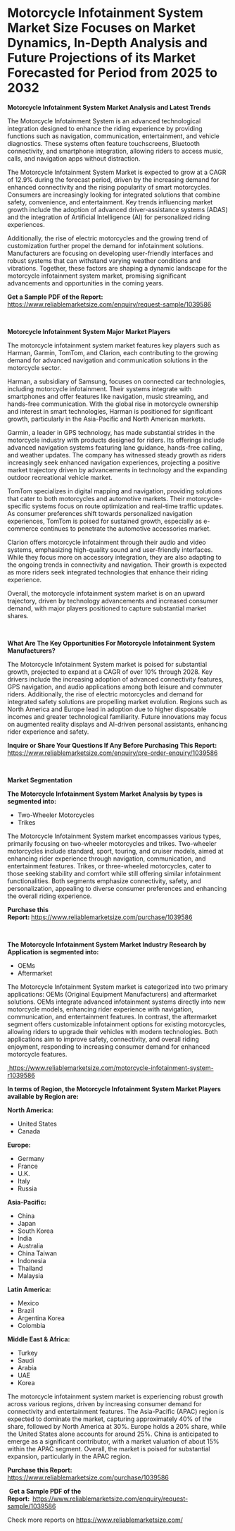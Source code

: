 <p><h1>Motorcycle Infotainment System Market Size Focuses on Market Dynamics, In-Depth Analysis and Future Projections of its Market Forecasted for Period from 2025 to 2032</h1></p><p><strong>Motorcycle Infotainment System Market Analysis and Latest Trends</strong></p>
<p><p>The Motorcycle Infotainment System is an advanced technological integration designed to enhance the riding experience by providing functions such as navigation, communication, entertainment, and vehicle diagnostics. These systems often feature touchscreens, Bluetooth connectivity, and smartphone integration, allowing riders to access music, calls, and navigation apps without distraction.</p><p>The Motorcycle Infotainment System Market is expected to grow at a CAGR of 12.9% during the forecast period, driven by the increasing demand for enhanced connectivity and the rising popularity of smart motorcycles. Consumers are increasingly looking for integrated solutions that combine safety, convenience, and entertainment. Key trends influencing market growth include the adoption of advanced driver-assistance systems (ADAS) and the integration of Artificial Intelligence (AI) for personalized riding experiences. </p><p>Additionally, the rise of electric motorcycles and the growing trend of customization further propel the demand for infotainment solutions. Manufacturers are focusing on developing user-friendly interfaces and robust systems that can withstand varying weather conditions and vibrations. Together, these factors are shaping a dynamic landscape for the motorcycle infotainment system market, promising significant advancements and opportunities in the coming years.</p></p>
<p><strong>Get a Sample PDF of the Report:&nbsp;</strong> <a href="https://www.reliablemarketsize.com/enquiry/request-sample/1039586?utm_campaign=2941&utm_medium=2&utm_source=Github&utm_content=ia&utm_term=30032025&utm_id=motorcycle-infotainment-system">https://www.reliablemarketsize.com/enquiry/request-sample/1039586</a></p>
<p>&nbsp;</p>
<p><strong>Motorcycle Infotainment System Major Market Players</strong></p>
<p><p>The motorcycle infotainment system market features key players such as Harman, Garmin, TomTom, and Clarion, each contributing to the growing demand for advanced navigation and communication solutions in the motorcycle sector.</p><p>Harman, a subsidiary of Samsung, focuses on connected car technologies, including motorcycle infotainment. Their systems integrate with smartphones and offer features like navigation, music streaming, and hands-free communication. With the global rise in motorcycle ownership and interest in smart technologies, Harman is positioned for significant growth, particularly in the Asia-Pacific and North American markets.</p><p>Garmin, a leader in GPS technology, has made substantial strides in the motorcycle industry with products designed for riders. Its offerings include advanced navigation systems featuring lane guidance, hands-free calling, and weather updates. The company has witnessed steady growth as riders increasingly seek enhanced navigation experiences, projecting a positive market trajectory driven by advancements in technology and the expanding outdoor recreational vehicle market.</p><p>TomTom specializes in digital mapping and navigation, providing solutions that cater to both motorcycles and automotive markets. Their motorcycle-specific systems focus on route optimization and real-time traffic updates. As consumer preferences shift towards personalized navigation experiences, TomTom is poised for sustained growth, especially as e-commerce continues to penetrate the automotive accessories market.</p><p>Clarion offers motorcycle infotainment through their audio and video systems, emphasizing high-quality sound and user-friendly interfaces. While they focus more on accessory integration, they are also adapting to the ongoing trends in connectivity and navigation. Their growth is expected as more riders seek integrated technologies that enhance their riding experience.</p><p>Overall, the motorcycle infotainment system market is on an upward trajectory, driven by technology advancements and increased consumer demand, with major players positioned to capture substantial market shares.</p></p>
<p>&nbsp;</p>
<p><strong>What Are The Key Opportunities For Motorcycle Infotainment System Manufacturers?</strong></p>
<p><p>The Motorcycle Infotainment System market is poised for substantial growth, projected to expand at a CAGR of over 10% through 2028. Key drivers include the increasing adoption of advanced connectivity features, GPS navigation, and audio applications among both leisure and commuter riders. Additionally, the rise of electric motorcycles and demand for integrated safety solutions are propelling market evolution. Regions such as North America and Europe lead in adoption due to higher disposable incomes and greater technological familiarity. Future innovations may focus on augmented reality displays and AI-driven personal assistants, enhancing rider experience and safety.</p></p>
<p><strong>Inquire or Share Your Questions If Any Before Purchasing This Report:</strong> <a href="https://www.reliablemarketsize.com/enquiry/pre-order-enquiry/1039586?utm_campaign=2941&utm_medium=2&utm_source=Github&utm_content=ia&utm_term=30032025&utm_id=motorcycle-infotainment-system">https://www.reliablemarketsize.com/enquiry/pre-order-enquiry/1039586</a></p>
<p>&nbsp;</p>
<p><strong>Market Segmentation</strong></p>
<p><strong>The Motorcycle Infotainment System Market Analysis by types is segmented into:</strong></p>
<p><ul><li>Two-Wheeler Motorcycles</li><li>Trikes</li></ul></p>
<p><p>The Motorcycle Infotainment System market encompasses various types, primarily focusing on two-wheeler motorcycles and trikes. Two-wheeler motorcycles include standard, sport, touring, and cruiser models, aimed at enhancing rider experience through navigation, communication, and entertainment features. Trikes, or three-wheeled motorcycles, cater to those seeking stability and comfort while still offering similar infotainment functionalities. Both segments emphasize connectivity, safety, and personalization, appealing to diverse consumer preferences and enhancing the overall riding experience.</p></p>
<p><strong>Purchase this Report:&nbsp;</strong><a href="https://www.reliablemarketsize.com/purchase/1039586?utm_campaign=2941&utm_medium=2&utm_source=Github&utm_content=ia&utm_term=30032025&utm_id=motorcycle-infotainment-system">https://www.reliablemarketsize.com/purchase/1039586</a></p>
<p>&nbsp;</p>
<p><strong>The Motorcycle Infotainment System Market Industry Research by Application is segmented into:</strong></p>
<p><ul><li>OEMs</li><li>Aftermarket</li></ul></p>
<p><p>The Motorcycle Infotainment System market is categorized into two primary applications: OEMs (Original Equipment Manufacturers) and aftermarket solutions. OEMs integrate advanced infotainment systems directly into new motorcycle models, enhancing rider experience with navigation, communication, and entertainment features. In contrast, the aftermarket segment offers customizable infotainment options for existing motorcycles, allowing riders to upgrade their vehicles with modern technologies. Both applications aim to improve safety, connectivity, and overall riding enjoyment, responding to increasing consumer demand for enhanced motorcycle features.</p></p>
<p><a href="https://www.reliablemarketsize.com/motorcycle-infotainment-system-r1039586?utm_campaign=2941&utm_medium=2&utm_source=Github&utm_content=ia&utm_term=30032025&utm_id=motorcycle-infotainment-system">&nbsp;https://www.reliablemarketsize.com/motorcycle-infotainment-system-r1039586</a></p>
<p><strong>In terms of Region, the Motorcycle Infotainment System Market Players available by Region are:</strong></p>
<p>
    <p> <strong> North America: </strong>
        <ul>
            <li>United States</li>
            <li>Canada</li>
        </ul>
        </p> 
    <p> <strong> Europe: </strong>
        <ul>
            <li>Germany</li>
            <li>France</li>
            <li>U.K.</li>
            <li>Italy</li>
            <li>Russia</li>
        </ul>
        </p> 
    <p> <strong> Asia-Pacific: </strong>
        <ul>
            <li>China</li>
            <li>Japan</li>
            <li>South Korea</li>
            <li>India</li>
            <li>Australia</li>
            <li>China Taiwan</li>
            <li>Indonesia</li>
            <li>Thailand</li>
            <li>Malaysia</li>
        </ul>
        </p> 
    <p> <strong> Latin America: </strong>
        <ul>
            <li>Mexico</li>
            <li>Brazil</li>
            <li>Argentina Korea</li>
            <li>Colombia</li>
        </ul>
        </p> 
    <p> <strong> Middle East & Africa: </strong>
        <ul>
            <li>Turkey</li>
            <li>Saudi</li>
            <li>Arabia</li>
            <li>UAE</li>
            <li>Korea</li>
        </ul>
    </p>
    </p>
<p><p>The motorcycle infotainment system market is experiencing robust growth across various regions, driven by increasing consumer demand for connectivity and entertainment features. The Asia-Pacific (APAC) region is expected to dominate the market, capturing approximately 40% of the share, followed by North America at 30%. Europe holds a 20% share, while the United States alone accounts for around 25%. China is anticipated to emerge as a significant contributor, with a market valuation of about 15% within the APAC segment. Overall, the market is poised for substantial expansion, particularly in the APAC region.</p></p>
<p><strong>Purchase this Report: </strong><a href="https://www.reliablemarketsize.com/purchase/1039586?utm_campaign=2941&utm_medium=2&utm_source=Github&utm_content=ia&utm_term=30032025&utm_id=motorcycle-infotainment-system">https://www.reliablemarketsize.com/purchase/1039586</a></p>
<p>&nbsp;<strong>Get a Sample PDF of the Report:&nbsp;&nbsp;</strong><a href="https://www.reliablemarketsize.com/enquiry/request-sample/1039586?utm_campaign=2941&utm_medium=2&utm_source=Github&utm_content=ia&utm_term=30032025&utm_id=motorcycle-infotainment-system">https://www.reliablemarketsize.com/enquiry/request-sample/1039586</a></p>
<p><strong></strong></p>
<p>Check more reports on <a href="https://www.reliablemarketsize.com/?utm_campaign=2941&utm_medium=2&utm_source=Github&utm_content=ia&utm_term=30032025&utm_id=motorcycle-infotainment-system">https://www.reliablemarketsize.com/</a></p>